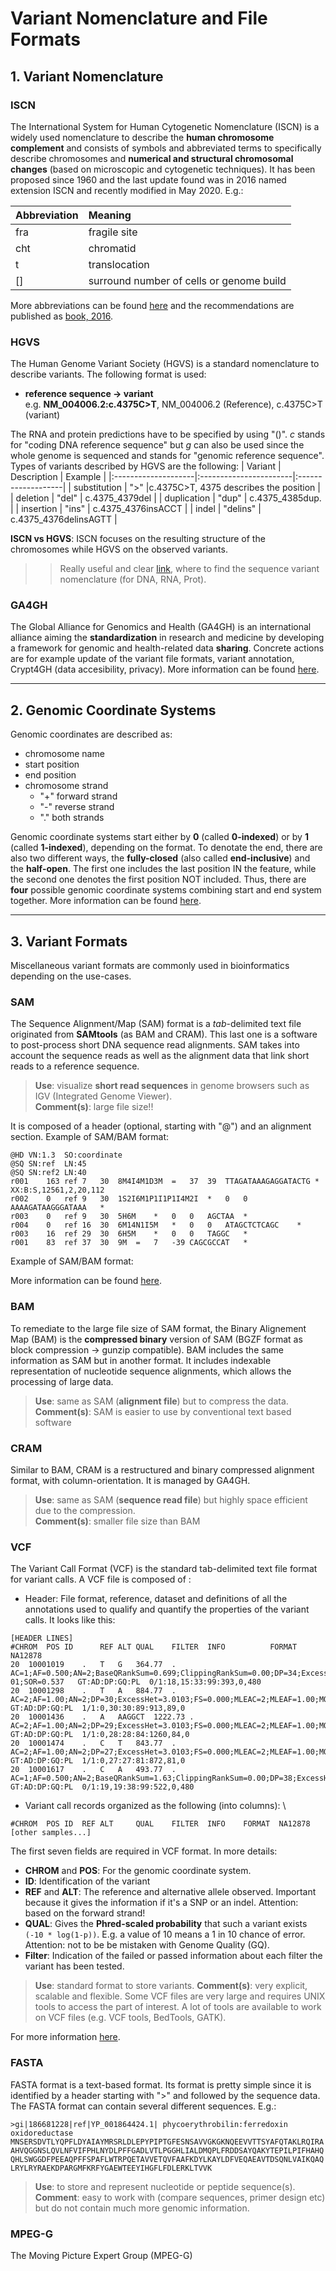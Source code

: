 # Variant Nomenclature and File Formats 

## 1. Variant Nomenclature 

### ISCN 
The International System for Human Cytogenetic Nomenclature (ISCN) is a widely used nomenclature to describe the **human chromosome complement** and consists of symbols and abbreviated terms to specifically describe chromosomes and **numerical and structural chromosomal changes** (based on microscopic and cytogenetic techniques). It has been proposed since 1960 and the last update found was in 2016 named extension ISCN and recently modified in May 2020. E.g.:

| Abbreviation        | Meaning                |
|:--------------------|:-----------------------|
| fra                 | fragile site           |
| cht                 | chromatid              |
| t                   | translocation          |
| []                  | surround number of cells or genome build |

More abbreviations can be found [here](https://www.coriell.org/0/Sections/Support/Global/iscn_help.aspx?PgId=263) and the recommendations are published as [book, 2016](https://www.karger.com/Book/Home/271658). 

### HGVS
The Human Genome Variant Society (HGVS) is a standard nomenclature to describe variants. The following format is used: 
* **reference sequence -> variant** \
 e.g. **NM_004006.2:c.4375C>T**, NM_004006.2 (Reference), c.4375C>T (variant) 


The RNA and protein predictions have to be specified by using "()". _c_ stands for "coding DNA reference sequence" but _g_ can also be used since the whole genome is sequenced and stands for "genomic reference sequence". \
Types of variants described by HGVS are the following: 
| Variant             | Description            | Example            |
|:--------------------|:-----------------------|:-------------------|
| substitution        | ">"                    |c.4375C>T, 4375 describes the position |
| deletion            | "del"              | c.4375_4379del |
| duplication         | "dup"         | c.4375_4385dup. | 
| insertion           | "ins" | c.4375_4376insACCT |
| indel               | "delins" | c.4375_4376delinsAGTT | 


**ISCN vs HGVS**: ISCN focuses on the resulting structure of the chromosomes while HGVS on the observed variants. 
>> Really useful and clear [link](https://varnomen.hgvs.org), where to find the sequence variant nomenclature (for DNA, RNA, Prot). 

### GA4GH
The Global Alliance for Genomics and Health (GA4GH) is an international alliance aiming the **standardization** in research and medicine by developing a framework for genomic and health-related data **sharing**. Concrete actions are for example update of the variant file formats, variant annotation, Crypt4GH (data accesibility, privacy). More information can be found [here](https://www.ga4gh.org). 

--------------- 

## 2. Genomic Coordinate Systems 
Genomic coordinates are described as: 
* chromosome name 
* start position 
* end position 
* chromosome strand 
   * "+" forward strand 
   * "-" reverse strand 
   * "." both strands

Genomic coordinate systems start either by **0** (called **0-indexed**) or by **1** (called **1-indexed**), depending on the format. To denotate the end, there are also two different ways, the **fully-closed** (also called **end-inclusive**) and the **half-open**. The first one includes the last position IN the feature, while the second one denotes the first position NOT included. Thus, there are **four** possible genomic coordinate systems combining start and end system together. More information can be found [here](https://plastid.readthedocs.io/en/latest/concepts/coordinates.html). 

--------------

## 3. Variant Formats 
Miscellaneous variant formats are commonly used in bioinformatics depending on the use-cases. 

### SAM 
The Sequence Alignment/Map (SAM) format is a _tab_-delimited text file originated from **SAMtools** (as BAM and CRAM). This last one is a software to post-process short DNA sequence read alignments. SAM takes into account the sequence reads as well as the alignment data that link short reads to a reference sequence. 

> **Use**: visualize **short read sequences** in genome browsers such as IGV (Integrated Genome Viewer). \
> **Comment(s)**: large file size!!

It is composed of a header (optional, starting with "@") and an alignment section. 
Example of SAM/BAM format:
```
@HD VN:1.3  SO:coordinate
@SQ SN:ref  LN:45
@SQ SN:ref2 LN:40
r001    163 ref 7   30  8M4I4M1D3M  =   37  39  TTAGATAAAGAGGATACTG *   XX:B:S,12561,2,20,112
r002    0   ref 9   30  1S2I6M1P1I1P1I4M2I  *   0   0   AAAAGATAAGGGATAAA   *
r003    0   ref 9   30  5H6M    *   0   0   AGCTAA  *
r004    0   ref 16  30  6M14N1I5M   *   0   0   ATAGCTCTCAGC    *
r003    16  ref 29  30  6H5M    *   0   0   TAGGC   *
r001    83  ref 37  30  9M  =   7   -39 CAGCGCCAT   *
```

Example of SAM/BAM format: 

More information can be found [here](https://samtools.github.io/hts-specs/SAMv1.pdf). 


### BAM
To remediate to the large file size of SAM format, the Binary Alignement Map (BAM) is the **compressed binary** version of SAM (BGZF format as block compression -> gunzip compatible). BAM includes the same information as SAM but in another format. It includes indexable representation of nucleotide sequence alignments, which allows the processing of large data. 

> **Use**: same as SAM (**alignment file**) but to compress the data. \
> **Comment(s)**: SAM is easier to use by conventional text based software 


### CRAM
Similar to BAM, CRAM is a restructured and binary compressed alignment format, with column-orientation. It is managed by GA4GH. 

> **Use**: same as SAM (**sequence read file**) but highly space efficient due to the compression. \
> **Comment(s)**: smaller file size than BAM

### VCF
The Variant Call Format (VCF) is the standard tab-delimited text file format for variant calls. A VCF file is composed of :
* Header: File format, reference, dataset and definitions of all the annotations used to qualify and quantify the properties of the variant calls. It looks like this: 
```
[HEADER LINES]
#CHROM  POS ID      REF ALT QUAL    FILTER  INFO          FORMAT          NA12878
20  10001019    .   T   G   364.77  .   AC=1;AF=0.500;AN=2;BaseQRankSum=0.699;ClippingRankSum=0.00;DP=34;ExcessHet=3.0103;FS=3.064;MLEAC=1;MLEAF=0.500;MQ=42.48;MQRankSum=-3.219e+00;QD=11.05;ReadPosRankSum=-6.450e-01;SOR=0.537   GT:AD:DP:GQ:PL  0/1:18,15:33:99:393,0,480
20  10001298    .   T   A   884.77  .   AC=2;AF=1.00;AN=2;DP=30;ExcessHet=3.0103;FS=0.000;MLEAC=2;MLEAF=1.00;MQ=60.00;QD=29.49;SOR=1.765    GT:AD:DP:GQ:PL  1/1:0,30:30:89:913,89,0
20  10001436    .   A   AAGGCT  1222.73 .   AC=2;AF=1.00;AN=2;DP=29;ExcessHet=3.0103;FS=0.000;MLEAC=2;MLEAF=1.00;MQ=60.00;QD=25.36;SOR=0.836    GT:AD:DP:GQ:PL  1/1:0,28:28:84:1260,84,0
20  10001474    .   C   T   843.77  .   AC=2;AF=1.00;AN=2;DP=27;ExcessHet=3.0103;FS=0.000;MLEAC=2;MLEAF=1.00;MQ=60.00;QD=31.25;SOR=1.302    GT:AD:DP:GQ:PL  1/1:0,27:27:81:872,81,0
20  10001617    .   C   A   493.77  .   AC=1;AF=0.500;AN=2;BaseQRankSum=1.63;ClippingRankSum=0.00;DP=38;ExcessHet=3.0103;FS=1.323;MLEAC=1;MLEAF=0.500;MQ=60.00;MQRankSum=0.00;QD=12.99;ReadPosRankSum=0.170;SOR=1.179   GT:AD:DP:GQ:PL  0/1:19,19:38:99:522,0,480
```
* Variant call records organized as the following (into columns): \
```
#CHROM  POS ID  REF ALT     QUAL    FILTER  INFO    FORMAT  NA12878 [other samples...] 
```
The first seven fields are required in VCF format. In more details:
* **CHROM** and **POS**: For the genomic coordinate system. 
* **ID**: Identification of the variant 
* **REF** and **ALT**: The reference and alternative allele observed. Important because it gives the information if it's a SNP or an indel. Attention: based on the forward strand!  
* **QUAL**: Gives the **Phred-scaled probability** that such a variant exists `(-10 * log(1-p))`. E.g. a value of 10 means a 1 in 10 chance of error. Attention: not to be be mistaken with Genome Quality (GQ). 
* **Filter**: Indication of the failed or passed information about each filter the variant has been tested. 

> **Use**: standard format to store variants. 
> **Comment(s)**: very explicit, scalable and flexible. Some VCF files are very large and requires UNIX tools to access the part of interest. A lot of tools are available to work on VCF files (e.g. VCF tools, BedTools, GATK).  

For more information [here](https://gatk.broadinstitute.org/hc/en-us/articles/360035531692-VCF-Variant-Call-Format). 

### FASTA
FASTA format is a text-based format. Its format is pretty simple since it is identified by a header starting with ">" and followed by the sequence data. The FASTA format can contain several different sequences. E.g.: 

```
>gi|186681228|ref|YP_001864424.1| phycoerythrobilin:ferredoxin oxidoreductase
MNSERSDVTLYQPFLDYAIAYMRSRLDLEPYPIPTGFESNSAVVGKGKNQEEVVTTSYAFQTAKLRQIRA
AHVQGGNSLQVLNFVIFPHLNYDLPFFGADLVTLPGGHLIALDMQPLFRDDSAYQAKYTEPILPIFHAHQ
QHLSWGGDFPEEAQPFFSPAFLWTRPQETAVVETQVFAAFKDYLKAYLDFVEQAEAVTDSQNLVAIKQAQ
LRYLRYRAEKDPARGMFKRFYGAEWTEEYIHGFLFDLERKLTVVK
```

> **Use**: to store and represent nucleotide or peptide sequence(s). 
> **Comment**: easy to work with (compare sequences, primer design etc) but do not contain much more genomic information.

### MPEG-G 
The Moving Picture Expert Group (MPEG-G) 










